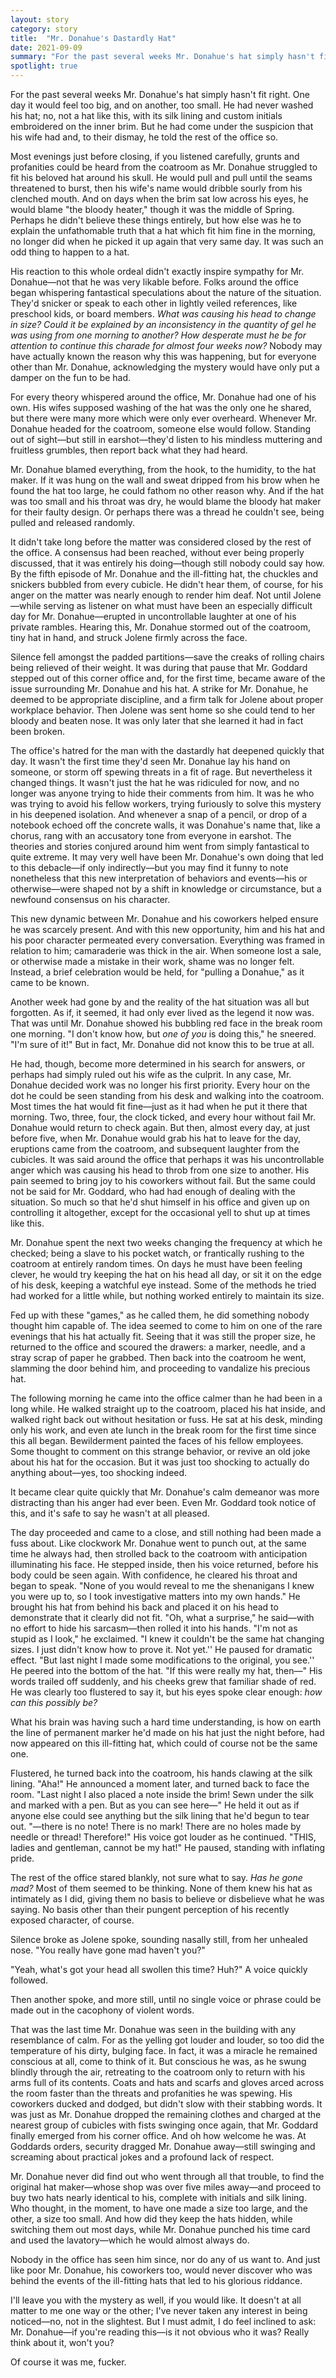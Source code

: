 ```yaml
---
layout: story
category: story
title:  "Mr. Donahue's Dastardly Hat"
date: 2021-09-09
summary: "For the past several weeks Mr. Donahue's hat simply hasn't fit right. One day it would feel too big, and on another, too small."
spotlight: true
---
```


For the past several weeks Mr. Donahue's hat simply hasn't fit right. One day it would feel too big, and on another, too small. He had never washed his hat; no, not a hat like this, with its silk lining and custom initials embroidered on the inner brim. But he had come under the suspicion that his wife had and, to their dismay, he told the rest of the office so.

Most evenings just before closing, if you listened carefully, grunts and profanities could be heard from the coatroom as Mr. Donahue struggled to fit his beloved hat around his skull. He would pull and pull until the seams threatened to burst, then his wife's name would dribble sourly from his clenched mouth. And on days when the brim sat low across his eyes, he would blame "the bloody heater," though it was the middle of Spring. Perhaps he didn't believe these things entirely, but how else was he to explain the unfathomable truth that a hat which fit him fine in the morning, no longer did when he picked it up again that very same day. It was such an odd thing to happen to a hat.

His reaction to this whole ordeal didn't exactly inspire sympathy for Mr. Donahue—not that he was very likable before. Folks around the office began whispering fantastical speculations about the nature of the situation. They'd snicker or speak to each other in lightly veiled references, like preschool kids, or board members. <i>What was causing his head to change in size? Could it be explained by an inconsistency in the quantity of gel he was using from one morning to another? How desperate must he be for attention to continue this charade for almost four weeks now?</i> Nobody may have actually known the reason why this was happening, but for everyone other than Mr. Donahue, acknowledging the mystery would have only put a damper on the fun to be had.

For every theory whispered around the office, Mr. Donahue had one of his own. His wifes supposed washing of the hat was the only one he shared, but there were many more which were only ever overheard. Whenever Mr. Donahue headed for the coatroom, someone else would follow. Standing out of sight—but still in earshot—they'd listen to his mindless muttering and fruitless grumbles, then report back what they had heard.

Mr. Donahue blamed everything, from the hook, to the humidity, to the hat maker. If it was hung on the wall and sweat dripped from his brow when he found the hat too large, he could fathom no other reason why. And if the hat was too small and his throat was dry, he would blame the bloody hat maker for their faulty design. Or perhaps there was a thread he couldn't see, being pulled and released randomly.

It didn't take long before the matter was considered closed by the rest of the office. A consensus had been reached, without ever being properly discussed, that it was entirely his doing—though still nobody could say how. By the fifth episode of Mr. Donahue and the ill-fitting hat, the chuckles and snickers bubbled from every cubicle. He didn't hear them, of course, for his anger on the matter was nearly enough to render him deaf. Not until Jolene—while serving as listener on what must have been an especially difficult day for Mr. Donahue—erupted in uncontrollable laughter at one of his private rambles. Hearing this, Mr. Donahue stormed out of the coatroom, tiny hat in hand, and struck Jolene firmly across the face.

Silence fell amongst the padded partitions—save the creaks of rolling chairs being relieved of their weight. It was during that pause that Mr. Goddard stepped out of this corner office and, for the first time, became aware of the issue surrounding Mr. Donahue and his hat. A strike for Mr. Donahue, he deemed to be appropriate discipline, and a firm talk for Jolene about proper workplace behavior. Then Jolene was sent home so she could tend to her bloody and beaten nose. It was only later that she learned it had in fact been broken.

The office's hatred for the man with the dastardly hat deepened quickly that day. It wasn't the first time they'd seen Mr. Donahue lay his hand on someone, or storm off spewing threats in a fit of rage. But nevertheless it changed things. It wasn't just the hat he was ridiculed for now, and no longer was anyone trying to hide their comments from him. It was he who was trying to avoid his fellow workers, trying furiously to solve this mystery in his deepened isolation. And whenever a snap of a pencil, or drop of a notebook echoed off the concrete walls, it was Donahue's name that, like a chorus, rang with an accusatory tone from everyone in earshot. The theories and stories conjured around him went from simply fantastical to quite extreme. It may very well have been Mr. Donahue's own doing that led to this debacle—if only indirectly—but you may find it funny to note nonetheless that this new interpretation of behaviors and events—his or otherwise—were shaped not by a shift in knowledge or circumstance, but a newfound consensus on his character.

This new dynamic between Mr. Donahue and his coworkers helped ensure he was scarcely present. And with this new opportunity, him and his hat and his poor character permeated every conversation. Everything was framed in relation to him; camaraderie was thick in the air. When someone lost a sale, or otherwise made a mistake in their work, shame was no longer felt. Instead, a brief celebration would be held, for "pulling a Donahue," as it came to be known.

Another week had gone by and the reality of the hat situation was all but forgotten. As if, it seemed, it had only ever lived as the legend it now was. That was until Mr. Donahue showed his bubbling red face in the break room one morning. "I don't know how, but <i>one of you</i> is doing this," he sneered. "I'm sure of it!" But in fact, Mr. Donahue did not know this to be true at all.

He had, though, become more determined in his search for answers, or perhaps had simply ruled out his wife as the culprit. In any case, Mr. Donahue decided work was no longer his first priority. Every hour on the dot he could be seen standing from his desk and walking into the coatroom. Most times the hat would fit fine—just as it had when he put it there that morning. Two, three, four, the clock ticked, and every hour without fail Mr. Donahue would return to check again. But then, almost every day, at just before five, when Mr. Donahue would grab his hat to leave for the day, eruptions came from the coatroom, and subsequent laughter from the cubicles. It was said around the office that perhaps it was his uncontrollable anger which was causing his head to throb from one size to another. His pain seemed to bring joy to his coworkers without fail. But the same could not be said for Mr. Goddard, who had had enough of dealing with the situation. So much so that he'd shut himself in his office and given up on controlling it altogether, except for the occasional yell to shut up at times like this.

Mr. Donahue spent the next two weeks changing the frequency at which he checked; being a slave to his pocket watch, or frantically rushing to the coatroom at entirely random times. On days he must have been feeling clever, he would try keeping the hat on his head all day, or sit it on the edge of his desk, keeping a watchful eye instead. Some of the methods he tried had worked for a little while, but nothing worked entirely to maintain its size.

Fed up with these "games," as he called them, he did something nobody thought him capable of. The idea seemed to come to him on one of the rare evenings that his hat actually fit. Seeing that it was still the proper size, he returned to the office and scoured the drawers: a marker, needle, and a stray scrap of paper he grabbed. Then back into the coatroom he went, slamming the door behind him, and proceeding to vandalize his precious hat.

The following morning he came into the office calmer than he had been in a long while. He walked straight up to the coatroom, placed his hat inside, and walked right back out without hesitation or fuss. He sat at his desk, minding only his work, and even ate lunch in the break room for the first time since this all began. Bewilderment painted the faces of his fellow employees. Some thought to comment on this strange behavior, or revive an old joke about his hat for the occasion. But it was just too shocking to actually do anything about—yes, too shocking indeed.

It became clear quite quickly that Mr. Donahue's calm demeanor was more distracting than his anger had ever been. Even Mr. Goddard took notice of this, and it's safe to say he wasn't at all pleased.

The day proceeded and came to a close, and still nothing had been made a fuss about. Like clockwork Mr. Donahue went to punch out, at the same time he always had, then strolled back to the coatroom with anticipation illuminating his face. He stepped inside, then his voice returned, before his body could be seen again. With confidence, he cleared his throat and began to speak. "None of you would reveal to me the shenanigans I knew you were up to, so I took investigative matters into my own hands." He brought his hat from behind his back and placed it on his head to demonstrate that it clearly did not fit. "Oh, what a surprise," he said—with no effort to hide his sarcasm—then rolled it into his hands. "I'm not as stupid as I look," he exclaimed. "I knew it couldn't be the same hat changing sizes. I just didn't know how to prove it. Not yet.'' He paused for dramatic effect. "But last night I made some modifications to the original, you see.'' He peered into the bottom of the hat. "If this were really my hat, then—" His words trailed off suddenly, and his cheeks grew that familiar shade of red. He was clearly too flustered to say it, but his eyes spoke clear enough: <i>how can this possibly be?</i>

What his brain was having such a hard time understanding, is how on earth the line of permanent marker he'd made on his hat just the night before, had now appeared on this ill-fitting hat, which could of course not be the same one.

Flustered, he turned back into the coatroom, his hands clawing at the silk lining. "Aha!" He announced a moment later, and turned back to face the room. "Last night I also placed a note inside the brim! Sewn under the silk and marked with a pen. But as you can see here—" He held it out as if anyone else could see anything but the silk lining that he'd begun to tear out. "—there is no note! There is no mark! There are no holes made by needle or thread! Therefore!" His voice got louder as he continued. "THIS, ladies and gentleman, cannot be my hat!" He paused, standing with inflating pride.

The rest of the office stared blankly, not sure what to say. <i>Has he gone mad?</i> Most of them seemed to be thinking. None of them knew his hat as intimately as I did, giving them no basis to believe or disbelieve what he was saying. No basis other than their pungent perception of his recently exposed character, of course.

Silence broke as Jolene spoke, sounding nasally still, from her unhealed nose. "You really have gone mad haven't you?"

"Yeah, what's got your head all swollen this time? Huh?" A voice quickly followed.

Then another spoke, and more still, until no single voice or phrase could be made out in the cacophony of violent words.

That was the last time Mr. Donahue was seen in the building with any resemblance of calm. For as the yelling got louder and louder, so too did the temperature of his dirty, bulging face. In fact, it was a miracle he remained conscious at all, come to think of it. But conscious he was, as he swung blindly through the air, retreating to the coatroom only to return with his arms full of its contents. Coats and hats and scarfs and gloves arced across the room faster than the threats and profanities he was spewing. His coworkers ducked and dodged, but didn't slow with their stabbing words. It was just as Mr. Donahue dropped the remaining clothes and charged at the nearest group of cubicles with fists swinging once again, that Mr. Goddard finally emerged from his corner office. And oh how welcome he was. At Goddards orders, security dragged Mr. Donahue away—still swinging and screaming about practical jokes and a profound lack of respect.

Mr. Donahue never did find out who went through all that trouble, to find the original hat maker—whose shop was over five miles away—and proceed to buy two hats nearly identical to his, complete with initials and silk lining. Who thought, in the moment, to have one made a size too large, and the other, a size too small. And how did they keep the hats hidden, while switching them out most days, while Mr. Donahue punched his time card and used the lavatory—which he would almost always do.

Nobody in the office has seen him since, nor do any of us want to. And just like poor Mr. Donahue, his coworkers too, would never discover who was behind the events of the ill-fitting hats that led to his glorious riddance.

I'll leave you with the mystery as well, if you would like. It doesn't at all matter to me one way or the other; I've never taken any interest in being noticed—no, not in the slightest. But I must admit, I do feel inclined to ask: Mr. Donahue—if you're reading this—is it not obvious who it was? Really think about it, won't you?

Of course it was me, fucker.
